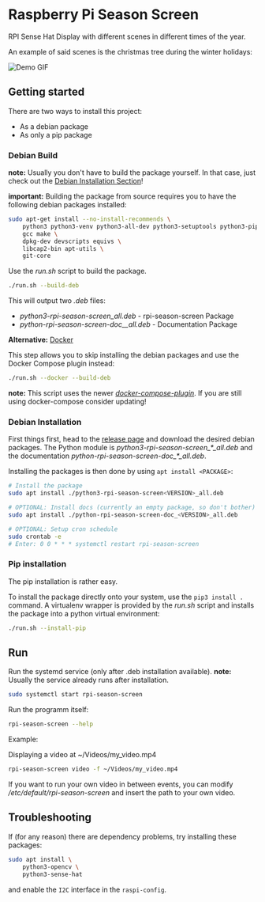 # Raspberry Pi Season Screen

RPI Sense Hat Display with different scenes in different times of the year.

An example of said scenes is the christmas tree during the winter holidays:

![Demo GIF](./doc/img/demo.gif)

## Getting started

There are two ways to install this project:

* As a debian package
* As only a pip package

### Debian Build

**note:** Usually you don't have to build the package yourself.
In that case, just check out the [Debian Installation Section](#debian-installation)!

**important:** Building the package from source requires you to have the following debian packages
installed:

```bash
sudo apt-get install --no-install-recommends \
    python3 python3-venv python3-all-dev python3-setuptools python3-pip \
    gcc make \
    dpkg-dev devscripts equivs \
    libcap2-bin apt-utils \
    git-core
```

Use the *run.sh* script to build the package.

```bash
./run.sh --build-deb
```

This will output two *.deb* files:

* *python3-rpi-season-screen<VERSION>_all.deb* - rpi-season-screen Package
* *python-rpi-season-screen-doc_<VERSION>_all.deb* - Documentation Package

**Alternative:** [Docker](https://docs.docker.com/engine/install/debian/)

This step allows you to skip installing the debian packages and use the Docker Compose plugin 
instead:

```bash
./run.sh --docker --build-deb
```

**note:** This script uses the newer
[*docker-compose-plugin*](https://docs.docker.com/compose/install/linux/).
If you are still using docker-compose consider updating!

### Debian Installation

First things first, head to the
[release page](https://github.com/maxistephan/rpi-season-screen/releases/latest)
and download the desired debian packages.
The Python module is *python3-rpi-season-screen_\*_all.deb* and the documentation
*python-rpi-season-screen-doc_\*_all.deb*.

Installing the packages is then done by using `apt install <PACKAGE>`:

```bash
# Install the package
sudo apt install ./python3-rpi-season-screen<VERSION>_all.deb

# OPTIONAL: Install docs (currently an empty package, so don't bother)
sudo apt install ./python-rpi-season-screen-doc_<VERSION>_all.deb

# OPTIONAL: Setup cron schedule
sudo crontab -e
# Enter: 0 0 * * * systemctl restart rpi-season-screen
```

### Pip installation

The pip installation is rather easy.

To install the package directly onto your system, use the `pip3 install .` command.
A virtualenv wrapper is provided by the *run.sh* script and installs the package into a python
virtual environment:

```bash
./run.sh --install-pip
```

## Run

Run the systemd service (only after .deb installation available).
**note:** Usually the service already runs after installation.

```bash
sudo systemctl start rpi-season-screen
```

Run the programm itself:

```bash
rpi-season-screen --help
```

Example:

Displaying a video at ~/Videos/my_video.mp4

```bash
rpi-season-screen video -f ~/Videos/my_video.mp4
```

If you want to run your own video in between events, you can modify
*/etc/default/rpi-season-screen* and insert the path to your own video.

## Troubleshooting

If (for any reason) there are dependency problems, try installing these packages:

```bash
sudo apt install \
    python3-opencv \
    python3-sense-hat
```

and enable the `I2C` interface in the `raspi-config`.

